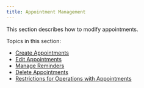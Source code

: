 ```yaml
---
title: Appointment Management
---
```

This section describes how to modify appointments.

Topics in this section:
* [Create Appointments](../../../interface-elements-for-desktop/articles/scheduler/appointment-management/create-appointments.md)
* [Edit Appointments](../../../interface-elements-for-desktop/articles/scheduler/appointment-management/edit-appointments.md)
* [Manage Reminders](../../../interface-elements-for-desktop/articles/scheduler/appointment-management/manage-reminders.md)
* [Delete Appointments](../../../interface-elements-for-desktop/articles/scheduler/appointment-management/delete-appointments.md)
* [Restrictions for Operations with Appointments](../../../interface-elements-for-desktop/articles/scheduler/appointment-management/restrictions-for-operations-with-appointments.md)
